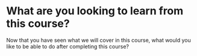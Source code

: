 # What are you looking to learn from this course?

Now that you have seen what we will cover in this course, what would you like to be able to do after completing this course?